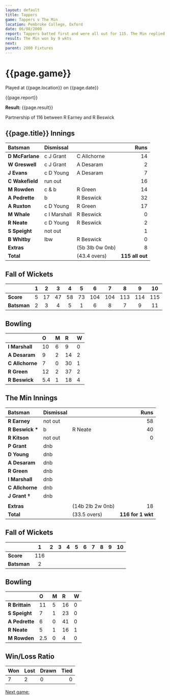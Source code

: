 ```yaml
---
layout: default
title: Tappers
game: Tappers v The Min
location: Pembroke College, Oxford
date: 06/08/2000
report: Tappers batted first and were all out for 115. The Min replied with 116 for 1 wkt
result: The Min won by 9 wkts
next: 
parent: 2000 Fixtures
---
```


# {{page.game}}

Played at {{page.location}} on {{page.date}}

{{page.report}}

**Result:** {{page.result}}

Partnership of 116 between R Earney and R Beswick

## {{page.title}} Innings

| Batsman | Dismissal |  | Runs |
|:---|:---|---|---:|
| **D McFarlane** | c J Grant | C Allchorne | 14 |
| **W Greswell** | c J Grant | A Desaram | 2 |
| **J Evans** | c D Young | A Desaram | 7 |
| **C Wakefield** | run out |  | 16 |
| **M Rowden** | c & b | R Green | 14 |
| **A Pedrette** | b | R Beswick | 32 |
| **A Ruxton** | c D Young | R Green | 17 |
| **M Whale** | c I Marshall | R Beswick | 0 |
| **R Neate** | c D Young | R Beswick | 2 |
| **S Speight** | not out |  | 1 |
| **B Whitby** | lbw | R Beswick | 0 |
| **Extras** | | (5b 3lb 0w 0nb) | 8 |
| **Total** | | (43.4 overs) | **115 all out** |

## Fall of Wickets

| | 1 | 2 | 3 | 4 | 5 | 6 | 7 | 8 | 9 | 10 |
|---|:---:|:---:|:---:|:---:|:---:|:---:|:---:|:---:|:---:|:---:|
| **Score** | 5 | 17 | 47 | 58 | 73 | 104 | 104 | 113 | 114 | 115 |
| **Batsman** | 2 | 3 | 4 | 5 | 1 | 6 | 8 | 7 | 9 | 11 |

## Bowling

| | O | M | R | W |
|---|:---|:---|:---|:---|
| **I Marshall** | 10 | 6 | 9 | 0 |
| **A Desaram** | 9 | 2 | 14 | 2 |
| **C Allchorne** | 7 | 0 | 30 | 1 |
| **R Green** | 12 | 2 | 37 | 2 |
| **R Beswick** | 5.4 | 1 | 18 | 4 |

## The Min Innings

| Batsman | Dismissal |  | Runs |
|:---|:---|---|---:|
| **R Earney** | not out |  | 58 |
| **R Beswick &#42;** | b | R Neate | 40 |
| **R Kitson** | not out |  | 0 |
| **P Grant** | dnb |  |  |
| **D Young** | dnb |  |  |
| **A Desaram** | dnb |  |  |
| **R Green** | dnb |  |  |
| **I Marshall** | dnb |  |  |
| **C Allchorne** | dnb |  |  |
| **J Grant &#8224;** | dnb |  |  |
|  |  |  |  |
| **Extras** | | (14b 2lb 2w 0nb) | 18 |
| **Total** | | (33.5 overs) | **116 for 1 wkt** |

## Fall of Wickets

| | 1 | 2 | 3 | 4 | 5 | 6 | 7 | 8 | 9 | 10 |
|---|:---:|:---:|:---:|:---:|:---:|:---:|:---:|:---:|:---:|:---:|
| **Score** | 116 |  |  |  |  |  |  |  |  |  |
| **Batsman** | 2 |  |  |  |  |  |  |  |  |  |

## Bowling

| | O | M | R | W |
|---|:---|:---|:---|:---|
| **R Brittain** | 11 | 5 | 16 | 0 |
| **S Speight** | 7 | 1 | 23 | 0 |
| **A Pedrette** | 6 | 0 | 41 | 0 |
| **R Neate** | 5 | 1 | 16 | 1 |
| **M Rowden** | 2.5 | 0 | 4 | 0 |

## Win/Loss Ratio

| Won | Lost | Drawn | Tied |
|:---|:---|:---|---:|
| 7 | 2 | 0 | 0 |

[Next game:]({{page.next}})